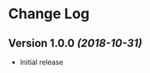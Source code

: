 Change Log
==========
Version 1.0.0 *(2018-10-31)*
-------------------------------
* Initial release
